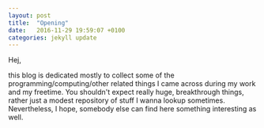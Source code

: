 ```yaml
---
layout: post
title:  "Opening"
date:   2016-11-29 19:59:07 +0100
categories: jekyll update
---
```


Hej,

this blog is dedicated mostly to collect some of the programming/computing/other related things I came across during my work and my freetime. You shouldn't expect really huge, breakthrough things, rather just a modest repository of stuff I wanna lookup sometimes. Nevertheless, I hope, somebody else can find here something interesting as well.

